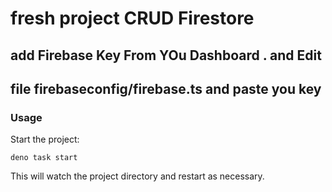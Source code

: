 # fresh project CRUD Firestore
## add Firebase Key From YOu Dashboard . and Edit

## file firebaseconfig/firebase.ts and paste you key


### Usage

Start the project:

```
deno task start
```

This will watch the project directory and restart as necessary.
